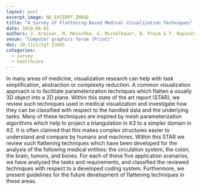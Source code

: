 ```yaml
---
layout: post
excerpt_image: NO_EXCERPT_IMAGE
title: "A Survey of Flattening‐Based Medical Visualization Techniques"
date: 2018-06-01
authors: J. Kreiser, M. Meuschke, G. Mistelbauer, B. Preim & T. Ropinski
venue: "Computer graphics forum (Print)"
doi: 10.1111/cgf.13445
categories:
  - survey
  - healthcare
---
```

In many areas of medicine, visualization research can help with task simplification, abstraction or complexity reduction. A common visualization approach is to facilitate parameterization techniques which flatten a usually 3D object into a 2D plane. Within this state of the art report (STAR), we review such techniques used in medical visualization and investigate how they can be classified with respect to the handled data and the underlying tasks. Many of these techniques are inspired by mesh parameterization algorithms which help to project a triangulation in ℝ3 to a simpler domain in ℝ2. It is often claimed that this makes complex structures easier to understand and compare by humans and machines. Within this STAR we review such flattening techniques which have been developed for the analysis of the following medical entities: the circulation system, the colon, the brain, tumors, and bones. For each of these five application scenarios, we have analyzed the tasks and requirements, and classified the reviewed techniques with respect to a developed coding system. Furthermore, we present guidelines for the future development of flattening techniques in these areas.
